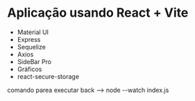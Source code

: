 # Aplicação usando React + Vite

- Material UI
- Express
- Sequelize
- Axios
- SideBar Pro
- Gráficos
- react-secure-storage

comando parea executar back --> node --watch index.js